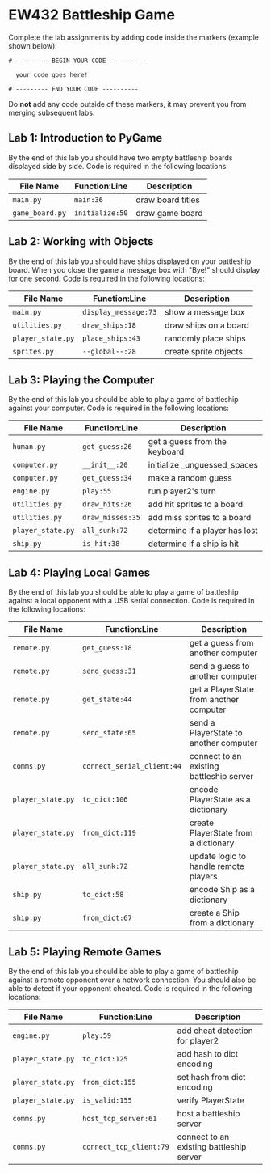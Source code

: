 # EW432 Battleship Game

Complete the lab assignments by adding code inside the markers (example shown below):
    
    # --------- BEGIN YOUR CODE ----------
    
      your code goes here!
    
    # --------- END YOUR CODE ----------

Do **not** add any code outside of these markers, it may prevent you from merging subsequent labs.


Lab 1: Introduction to PyGame
-----------------------------
By the end of this lab you should have two empty battleship boards displayed side by side.
Code is required in the following locations:

| File Name       | Function:Line     | Description      |
|-----------------|-------------------|------------------|
|``main.py``      |``main:36``        | draw board titles|
|``game_board.py``| ``initialize:50`` | draw game board  |


Lab 2: Working with Objects
---------------------------
By the end of this lab you should have ships displayed on your battleship board.
When you close the game a message box with "Bye!" should display for one second.
Code is required in the following locations:

| File Name         | Function:Line         | Description           |
|-------------------|-----------------------|-----------------------|
|``main.py``        |``display_message:73`` | show a message box    |
|``utilities.py``   |``draw_ships:18``      | draw ships on a board |
|``player_state.py``| ``place_ships:43``    | randomly place ships  |
|``sprites.py``     | ``--global--:28``     | create sprite objects |


Lab 3: Playing the Computer
---------------------------
By the end of this lab you should be able to play a game of battleship against
your computer. Code is required in the following locations:

| File Name          | Function:Line     | Description                    |
|--------------------|-------------------|--------------------------------|
|``human.py``        | ``get_guess:26``  | get a guess from the keyboard  |
|``computer.py``     | ``__init__:20``   | initialize _unguessed_spaces   |
|``computer.py``     | ``get_guess:34``  | make a random guess            |
|``engine.py``       | ``play:55``       | run player2's turn             |
|``utilities.py``    | ``draw_hits:26``  | add hit sprites to a board     |
|``utilities.py``    | ``draw_misses:35``| add miss sprites to a board    |
|``player_state.py`` | ``all_sunk:72``   | determine if a player has lost |
|``ship.py``         | ``is_hit:38``     | determine if a ship is hit     |

Lab 4: Playing Local Games
--------------------------
By the end of this lab you should be able to play a game of battleship against a local opponent
with a USB serial connection. Code is required in the following locations:

| File Name          | Function:Line                | Description                              |
|--------------------|------------------------------|------------------------------------------|
|``remote.py``       | ``get_guess:18``             | get a guess from another computer        |
|``remote.py``       | ``send_guess:31``            | send a guess to another computer         |
|``remote.py``       | ``get_state:44``             | get a PlayerState from another computer  |
|``remote.py``       | ``send_state:65``            | send a PlayerState to another computer   |
|``comms.py``        | ``connect_serial_client:44`` | connect to an existing battleship server |
|``player_state.py`` | ``to_dict:106``              | encode PlayerState as a dictionary       |
|``player_state.py`` | ``from_dict:119``            | create PlayerState from a dictionary     |
|``player_state.py`` | ``all_sunk:72``              | update logic to handle remote players    |
|``ship.py``         | ``to_dict:58``               | encode Ship as a dictionary              |
|``ship.py``         | ``from_dict:67``             | create a Ship from a dictionary          |

Lab 5: Playing Remote Games
---------------------------
By the end of this lab you should be able to play a game of battleship against a remote opponent
over a network connection. You should also be able to detect if your opponent cheated. Code is
required in the following locations:

| File Name          | Function:Line                | Description                              |
|--------------------|------------------------------|------------------------------------------|
|``engine.py``       | ``play:59``                  | add cheat detection for player2          |
|``player_state.py`` | ``to_dict:125``              | add hash to dict encoding                |
|``player_state.py`` | ``from_dict:155``            | set hash from dict encoding              |
|``player_state.py`` | ``is_valid:155``             | verify PlayerState                       |
|``comms.py``        | ``host_tcp_server:61``       | host a battleship server                 |
|``comms.py``        | ``connect_tcp_client:79``    | connect to an existing battleship server |
